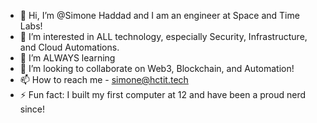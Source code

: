 - 👋 Hi, I’m @Simone Haddad and I am an engineer at Space and Time Labs! 
- 👀 I’m interested in ALL technology, especially Security, Infrastructure, and Cloud Automations. 
- 🌱 I’m ALWAYS learning
- 💞️ I’m looking to collaborate on Web3, Blockchain, and Automation! 
- 📫 How to reach me - simone@hctit.tech
- ⚡ Fun fact: I built my first computer at 12 and have been a proud nerd since! 

<!---
SxTSimoneHaddad/SxTSimoneHaddad is a ✨ special ✨ repository because its `README.md` (this file) appears on your GitHub profile.
You can click the Preview link to take a look at your changes.
--->
